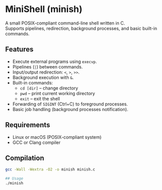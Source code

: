 # MiniShell (minish)

A small POSIX-compliant command-line shell written in C.  
Supports pipelines, redirection, background processes, and basic built-in commands.

## Features

- Execute external programs using `execvp`.
- Pipelines (`|`) between commands.
- Input/output redirection: `<`, `>`, `>>`.
- Background execution with `&`.
- Built-in commands:
  - `cd [dir]` – change directory
  - `pwd` – print current working directory
  - `exit` – exit the shell
- Forwarding of `SIGINT` (Ctrl+C) to foreground processes.
- Basic job handling (background processes notification).

## Requirements

- Linux or macOS (POSIX-compliant system)
- GCC or Clang compiler

## Compilation

```bash
gcc -Wall -Wextra -O2 -o minish minish.c

## Usage
./minish
